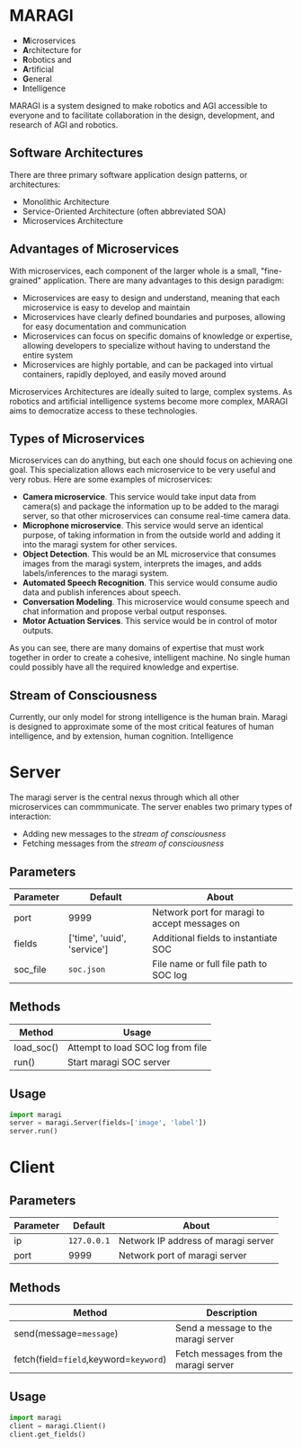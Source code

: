 # MARAGI 

- **M**icroservices 
- **A**rchitecture for 
- **R**obotics and 
- **A**rtificial 
- **G**eneral 
- **I**ntelligence

MARAGI is a system designed to make robotics and AGI accessible to everyone and to facilitate collaboration in the design, development, and research of AGI and robotics. 

## Software Architectures

There are three primary software application design patterns, or architectures:

- Monolithic Architecture
- Service-Oriented Architecture (often abbreviated SOA)
- Microservices Architecture

## Advantages of Microservices

With microservices, each component of the larger whole is a small, "fine-grained" application. There are many advantages to this design paradigm:

- Microservices are easy to design and understand, meaning that each microservice is easy to develop and maintain
- Microservices have clearly defined boundaries and purposes, allowing for easy documentation and communication
- Microservices can focus on specific domains of knowledge or expertise, allowing developers to specialize without having to understand the entire system
- Microservices are highly portable, and can be packaged into virtual containers, rapidly deployed, and easily moved around

Microservices Architectures are ideally suited to large, complex systems. As robotics and artificial intelligence systems become more complex, MARAGI aims to democratize access to these technologies. 

## Types of Microservices

Microservices can do anything, but each one should focus on achieving one goal. This specialization allows each microservice to be very useful and very robus. Here are some examples of microservices:

- **Camera microservice**. This service would take input data from camera(s) and package the information up to be added to the maragi server, so that other microservices can consume real-time camera data.
- **Microphone microservice**. This service would serve an identical purpose, of taking information in from the outside world and adding it into the maragi system for other services.
- **Object Detection**. This would be an ML microservice that consumes images from the maragi system, interprets the images, and adds labels/inferences to the maragi system.
- **Automated Speech Recognition**. This service would consume audio data and publish inferences about speech.
- **Conversation Modeling**. This microservice would consume speech and chat information and propose verbal output responses.
- **Motor Actuation Services**. This service would be in control of motor outputs. 

As you can see, there are many domains of expertise that must work together in order to create a cohesive, intelligent machine. No single human could possibly have all the required knowledge and expertise. 

## Stream of Consciousness

Currently, our only model for strong intelligence is the human brain. Maragi is designed to approximate some of the most critical features of human intelligence, and by extension, human cognition. Intelligence 

# Server

The maragi server is the central nexus through which all other microservices can commmunicate. The server enables two primary types of interaction:

- Adding new messages to the *stream of consciousness*
- Fetching messages from the *stream of consciousness*

## Parameters

| Parameter | Default | About |
|---|---|---|
| port | 9999 | Network port for maragi to accept messages on |
| fields | ['time', 'uuid', 'service'] | Additional fields to instantiate SOC |
| soc_file | `soc.json` | File name or full file path to SOC log |

## Methods

| Method | Usage |
|---|---|
| load_soc() | Attempt to load SOC log from file |
| run() | Start maragi SOC server | 

## Usage 

```python
import maragi
server = maragi.Server(fields=['image', 'label'])
server.run()
```

# Client

## Parameters

| Parameter | Default | About |
|---|---|---|
| ip | `127.0.0.1` | Network IP address of maragi server |
| port | 9999 | Network port of maragi server |

## Methods

| Method | Description |
|---|---|
| send(message=`message`) | Send a message to the maragi server |
| fetch(field=`field`,keyword=`keyword`) | Fetch messages from the maragi server | 

## Usage 

```python
import maragi
client = maragi.Client()
client.get_fields()
```
